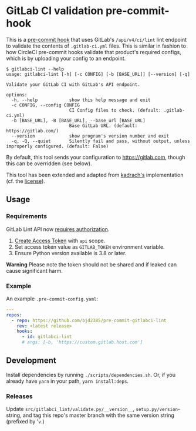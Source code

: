 # GitLab CI validation pre-commit-hook

This is a [pre-commit hook](https://pre-commit.com/) that uses GitLab's `/api/v4/ci/lint` lint endpoint to validate the contents of `.gitlab-ci.yml` files. This is similar in fashion to how CircleCI pre-commit hooks validate that product's required configs, which is by uploading your config to an endpoint.

```shell
$ gitlabci-lint --help
usage: gitlabci-lint [-h] [-c CONFIG] [-b [BASE_URL]] [--version] [-q]

Validate your GitLab CI with GitLab's API endpoint.

options:
  -h, --help            show this help message and exit
  -c CONFIG, --config CONFIG
                        CI Config files to check. (default: .gitlab-ci.yml)
  -b [BASE_URL], -B [BASE_URL], --base_url [BASE_URL]
                        Base GitLab URL. (default: https://gitlab.com/)
  --version             show program's version number and exit
  -q, -Q, --quiet       Silently fail and pass, without output, unless improperly configured. (default: False)
```

By default, this tool sends your configuration to https://gitlab.com, though this can be overridden (see below).

This tool has been extended and adapted from [kadrach's](https://github.com/kadrach/pre-commit-gitlabci-lint) implementation (cf. the [license](LICENSE)).

## Usage

### Requirements

GitLab Lint API now [requires authorization](https://gitlab.com/gitlab-org/gitlab/-/issues/321290).

1. [Create Access Token](https://gitlab.com/-/profile/personal_access_tokens) with `api` scope.
2. Set access token value as `GITLAB_TOKEN` environment variable.
3. Ensure Python version available is 3.8 or later.

**Warning** Please note the token should not be shared and if leaked can cause significant harm.

### Example

An example `.pre-commit-config.yaml`:

```yaml
---
repos:
  - repo: https://github.com/bjd2385/pre-commit-gitlabci-lint
    rev: <latest release>
    hooks:
      - id: gitlabci-lint
      # args: [-b, 'https://custom.gitlab.host.com']
```

## Development

Install dependencies by running `./scripts/dependencies.sh`. Or, if you already have `yarn` in your path, `yarn install:deps`.

### Releases

Update `src/gitlabci_lint/validate.py/__version__`, `setup.py/version`-string, and tag this repo's master branch with the same version string (prefixed by '`v`.)
